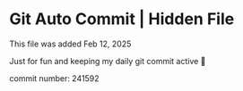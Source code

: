 # Git Auto Commit | Hidden File

This file was added Feb 12, 2025

Just for fun and keeping my daily git commit active 🤪

commit number: 241592

